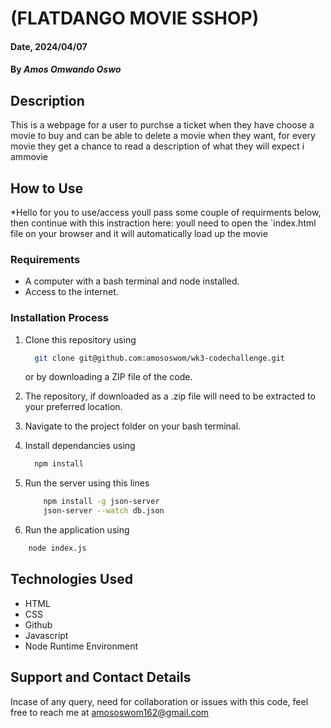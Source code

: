 # (FLATDANGO MOVIE SSHOP)

#### Date, 2024/04/07

#### By *Amos Omwando Oswo*

## Description
This is a webpage for a user to purchse a ticket when they have choose a movie to buy and can be able to delete a movie when they want,
for every movie they get a chance to read a description of what they will expect i ammovie
## How to Use
*Hello for you to use/access youll pass some couple of requirments below, then continue with this instraction here:
youll need to open the `index.html file on your browser and it will automatically load up the movie
### Requirements

* A computer with a bash terminal and node installed.
* Access to the internet.

### Installation Process

1. Clone this repository using

    ```bash
      git clone git@github.com:amososwom/wk3-codechallenge.git
    ```

    or by downloading a ZIP file of the code.
  
2. The repository, if downloaded as a .zip file will need to be extracted to your preferred location.

3. Navigate to the project folder on your bash terminal.

4. Install dependancies using

    ```bash
      npm install
    ```

5. Run the server using this lines

    ```bash
        npm install -g json-server
        json-server --watch db.json
    ```

6. Run the application using

```bash
    node index.js
```

## Technologies Used

* HTML
* CSS
* Github
* Javascript
* Node Runtime Environment

## Support and Contact Details

Incase of any query, need for collaboration or issues with this code, feel free to reach me at
<amososwom162@gmail.com>
